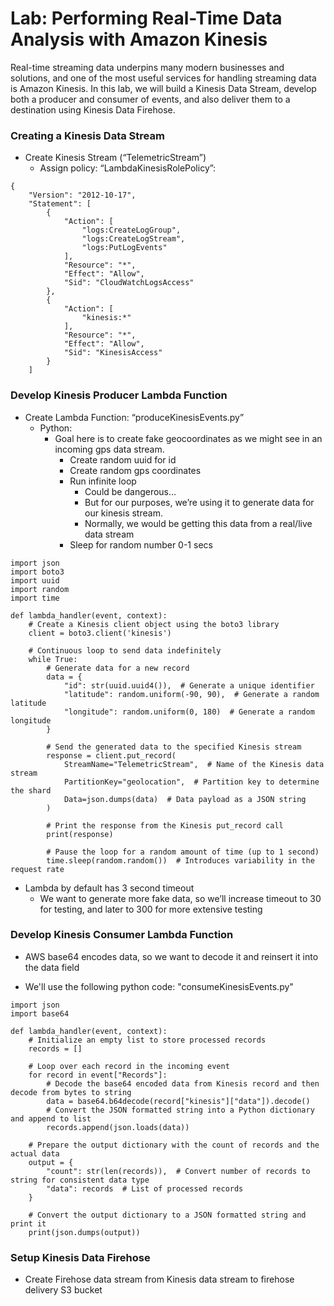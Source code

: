 # Lab: Performing Real-Time Data Analysis with Amazon Kinesis

Real-time streaming data underpins many modern businesses and solutions, and one of the most useful services for handling streaming data is Amazon Kinesis. In this lab, we will build a Kinesis Data Stream, develop both a producer and consumer of events, and also deliver them to a destination using Kinesis Data Firehose.

### Creating a Kinesis Data Stream

- Create Kinesis Stream (“TelemetricStream”)
    - Assign policy: “LambdaKinesisRolePolicy”:
``` 
{
	"Version": "2012-10-17",
	"Statement": [
		{
			"Action": [
				"logs:CreateLogGroup",
				"logs:CreateLogStream",
				"logs:PutLogEvents"
			],
			"Resource": "*",
			"Effect": "Allow",
			"Sid": "CloudWatchLogsAccess"
		},
		{
			"Action": [
				"kinesis:*"
			],
			"Resource": "*",
			"Effect": "Allow",
			"Sid": "KinesisAccess"
		}
	]
```
### Develop Kinesis Producer Lambda Function

- Create Lambda Function: “produceKinesisEvents.py”
    - Python:
        - Goal here is to create fake geocoordinates as we might see in an incoming gps data stream.
            - Create random uuid for id
            - Create random gps coordinates
            - Run infinite loop
                - Could be dangerous…
                - But for our purposes, we’re using it to generate data for our kinesis stream.
                - Normally, we would be getting this data from a real/live data stream
            - Sleep for random number 0-1 secs 
```
import json
import boto3
import uuid
import random
import time

def lambda_handler(event, context):
    # Create a Kinesis client object using the boto3 library
    client = boto3.client('kinesis')
    
    # Continuous loop to send data indefinitely
    while True:
        # Generate data for a new record
        data = {
            "id": str(uuid.uuid4()),  # Generate a unique identifier
            "latitude": random.uniform(-90, 90),  # Generate a random latitude
            "longitude": random.uniform(0, 180)  # Generate a random longitude
        }
    
        # Send the generated data to the specified Kinesis stream
        response = client.put_record(
            StreamName="TelemetricStream",  # Name of the Kinesis data stream
            PartitionKey="geolocation",  # Partition key to determine the shard
            Data=json.dumps(data)  # Data payload as a JSON string
        )
    
        # Print the response from the Kinesis put_record call
        print(response)
        
        # Pause the loop for a random amount of time (up to 1 second)
        time.sleep(random.random())  # Introduces variability in the request rate
```
- Lambda by default has 3 second timeout
    - We want to generate more fake data, so we’ll increase timeout to 30 for testing, and later to 300 for more extensive testing

### Develop Kinesis Consumer Lambda Function

- AWS base64 encodes data, so we want to decode it and reinsert it into the data field

- We'll use the following python code: "consumeKinesisEvents.py"
 
```
import json
import base64

def lambda_handler(event, context):
    # Initialize an empty list to store processed records
    records = []
    
    # Loop over each record in the incoming event
    for record in event["Records"]:
        # Decode the base64 encoded data from Kinesis record and then decode from bytes to string
        data = base64.b64decode(record["kinesis"]["data"]).decode()
        # Convert the JSON formatted string into a Python dictionary and append to list
        records.append(json.loads(data))
        
    # Prepare the output dictionary with the count of records and the actual data
    output = {
        "count": str(len(records)),  # Convert number of records to string for consistent data type
        "data": records  # List of processed records
    }
    
    # Convert the output dictionary to a JSON formatted string and print it
    print(json.dumps(output))
```
### Setup Kinesis Data Firehose

- Create Firehose data stream from Kinesis data stream to firehose delivery S3 bucket
